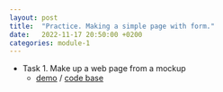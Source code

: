 ```yaml
---
layout: post
title:  "Practice. Making a simple page with form."
date:   2022-11-17 20:50:00 +0200
categories: module-1
---
```

- Task 1. Make up a web page from a mockup
  - [demo](https://bulhakovolexii.github.io/Prog-academy-homeworks/8.1-lecture-homework/index.html) / [code base](https://github.com/bulhakovolexii/Prog-academy-homeworks/blob/main/8.1-lecture-homework/)
